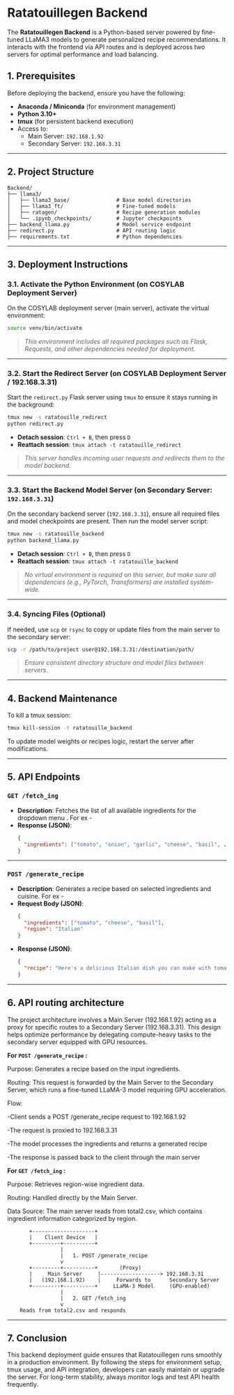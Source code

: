 # Ratatouillegen Backend

The **Ratatouillegen Backend** is a Python-based server powered by fine-tuned LLaMA3 models to generate personalized recipe recommendations. It interacts with the frontend via API routes and is deployed across two servers for optimal performance and load balancing.

## 1. Prerequisites

Before deploying the backend, ensure you have the following:

- **Anaconda / Miniconda** (for environment management)
- **Python 3.10+**
- **tmux** (for persistent backend execution)
- Access to:
  - Main Server: `192.168.1.92`
  - Secondary Server: `192.168.3.31`

---

## 2. Project Structure

```
Backend/
├── llama3/
│   ├── llama3_base/               # Base model directories
│   ├── llama3_ft/                 # Fine-tuned models
│   ├── ratagen/                   # Recipe generation modules
│   └── .ipynb_checkpoints/        # Jupyter checkpoints
├── backend_llama.py               # Model service endpoint
├── redirect.py                    # API routing logic
├── requirements.txt               # Python dependencies
```

---

## 3. Deployment Instructions

### 3.1. Activate the Python Environment (on COSYLAB Deployment Server)

On the COSYLAB deployment server (main server), activate the virtual environment:

```sh
source venv/bin/activate
```

> _This environment includes all required packages such as Flask, Requests, and other dependencies needed for deployment._

---

### 3.2. Start the Redirect Server (on COSYLAB Deployment Server / 192.168.3.31)

Start the `redirect.py` Flask server using `tmux` to ensure it stays running in the background:

```sh
tmux new -s ratatouille_redirect
python redirect.py
```

- **Detach session**: `Ctrl + B`, then press `D`
- **Reattach session**: `tmux attach -t ratatouille_redirect`

> _This server handles incoming user requests and redirects them to the model backend._

---

### 3.3. Start the Backend Model Server (on Secondary Server: `192.168.3.31`)

On the secondary backend server (`192.168.3.31`), ensure all required files and model checkpoints are present. Then run the model server script:

```sh
tmux new -s ratatouille_backend
python backend_llama.py
```

- **Detach session**: `Ctrl + B`, then press `D`
- **Reattach session**: `tmux attach -t ratatouille_backend`

> _No virtual environment is required on this server, but make sure all dependencies (e.g., PyTorch, Transformers) are installed system-wide._

---

### 3.4. Syncing Files (Optional)

If needed, use `scp` or `rsync` to copy or update files from the main server to the secondary server:

```sh
scp -r /path/to/project user@192.168.3.31:/destination/path/
```

> _Ensure consistent directory structure and model files between servers._

---

## 4. Backend Maintenance

To kill a tmux session:

```sh
tmux kill-session -t ratatouille_backend
```

To update model weights or recipes logic, restart the server after modifications.

---

## 5. API Endpoints

### `GET /fetch_ing`

- **Description**: Fetches the list of all available ingredients for the dropdown menu . For ex -
- **Response (JSON)**:
  ```json
  {
    "ingredients": ["tomato", "onion", "garlic", "cheese", "basil", ...]
  }
  ```

---

### `POST /generate_recipe`

- **Description**: Generates a recipe based on selected ingredients and cuisine. For ex -
- **Request Body (JSON)**:
  ```json
  {
    "ingredients": ["tomato", "cheese", "basil"],
    "region": "Italian"
  }
  ```
- **Response (JSON)**:
  ```json
  {
    "recipe": "Here's a delicious Italian dish you can make with tomato, cheese, and basil..."
  }
  ```

---

## 6. API routing architecture


The project architecture involves a Main Server (192.168.1.92) acting as a proxy for specific routes to a Secondary Server (192.168.3.31). This design helps optimize performance by delegating compute-heavy tasks to the secondary server equipped with GPU resources.
 
**For `POST /generate_recipe` :**

Purpose: Generates a recipe based on the input ingredients.

Routing: This request is forwarded by the Main Server to the Secondary Server, which runs a fine-tuned LLaMA-3 model requiring GPU acceleration.

Flow:

-Client sends a POST /generate_recipe request to 192.168.1.92

-The request is proxied to 192.168.3.31

-The model processes the ingredients and returns a generated recipe

-The response is passed back to the client through the main server

**For `GET /fetch_ing` :**

Purpose: Retrieves region-wise ingredient data.

Routing: Handled directly by the Main Server.

Data Source: The main server reads from total2.csv, which contains ingredient information categorized by region.


           +--------------------+                  
           |    Client Device   |                  
           +---------+----------+                  
                     |                                  
                     |   1. POST /generate_recipe       
                     v                                  
           +---------+----------+       (Proxy)        
           |     Main Server     |-------------------> 192.168.3.31
           |   (192.168.1.92)    |     Forwards to      Secondary Server
           +---------+----------+     LLaMA-3 Model     (GPU-enabled)
                     |                                  
                     |   2. GET /fetch_ing             
                     v                                  
        Reads from total2.csv and responds              






---

## 7. Conclusion

This backend deployment guide ensures that Ratatouillegen runs smoothly in a production environment. By following the steps for environment setup, tmux usage, and API integration, developers can easily maintain or upgrade the server. For long-term stability, always monitor logs and test API health frequently.
